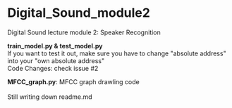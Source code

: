 # Digital_Sound_module2
Digital Sound lecture module 2: Speaker Recognition

**train_model.py & test_model.py**<br>
If you want to test it out, make sure you have to change "absolute address" into your "own absolute address" <br>
Code Changes: check issue #2<br>

**MFCC_graph.py**: MFCC graph drawling code<br><br>
Still writing down readme.md
